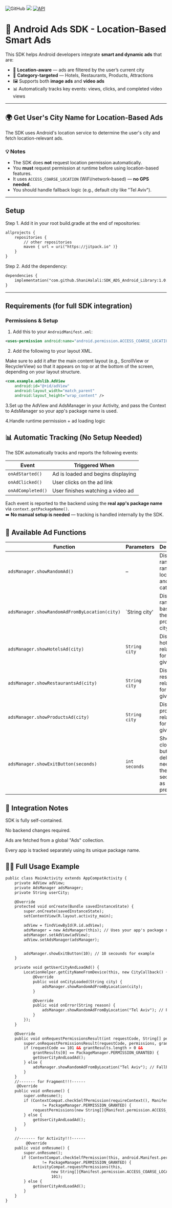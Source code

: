 ![GitHub](https://img.shields.io/github/license/ShaniHalali/SDK_ADS_Android_Library)
[![](https://jitpack.io/v/ShaniHalali/SDK_ADS_Android_Library.svg)](https://jitpack.io/#ShaniHalali/SDK_ADS_Android_Library)
[![API](https://img.shields.io/badge/API-26%2B-green.svg?style=flat)]()

# 📱 Android Ads SDK - Location-Based Smart Ads

This SDK helps Android developers integrate **smart and dynamic ads** that are:

- 📍 **Location-aware** — ads are filtered by the user’s current city
- 🎯 **Category-targeted** — Hotels, Restaurants, Products, Attractions
- 🖼️ Supports both **image ads** and **video ads**
- 📊 Automatically tracks key events: views, clicks, and completed video views

---

## 🌍 Get User's City Name for Location-Based Ads

The SDK uses Android's location service to determine the user's city and fetch location-relevant ads.

### 💡 Notes
- The SDK does **not** request location permission automatically.
- You **must** request permission at runtime before using location-based features.
- It uses `ACCESS_COARSE_LOCATION` (WiFi/network-based) — **no GPS needed**.
- You should handle fallback logic (e.g., default city like "Tel Aviv").

---
## Setup
Step 1. Add it in your root build.gradle at the end of repositories:
```xml
allprojects {
    repositories {
        // other repositories
        maven { url = uri("https://jitpack.io" )}
    }
}
```
Step 2. Add the dependency:
```xml
dependencies {
    implementation("com.github.ShaniHalali:SDK_ADS_Android_Library:1.0.0") // Include the AdsLib library from GitHub
}
```
---
## Requirements (for full SDK integration)

### Permissions & Setup
1. Add this to your `AndroidManifest.xml`:
```xml
<uses-permission android:name="android.permission.ACCESS_COARSE_LOCATION" />
```
2. Add the following to your layout XML.

Make sure to add it after the main content layout (e.g., ScrollView or RecyclerView) so that it appears on top or at the bottom of the screen, depending on your layout structure.
```xml
<com.example.adslib.AdView
    android:id="@+id/adView"
    android:layout_width="match_parent"
    android:layout_height="wrap_content" />
```

3.Set up the AdView and AdsManager in your Activity, and pass the Context to AdsManager so your app's package name is used.

4.Handle runtime permission + ad loading logic


## 📊 Automatic Tracking (No Setup Needed)

The SDK automatically tracks and reports the following events:

| Event              | Triggered When                                 |
|-------------------|-------------------------------------------------|
| `onAdStarted()`   | Ad is loaded and begins displaying              |
| `onAdClicked()`   | User clicks on the ad link                      |
| `onAdCompleted()` | User finishes watching a video ad               |

Each event is reported to the backend using the **real app's package name** via `context.getPackageName()`.  
➡️ **No manual setup is needed** — tracking is handled internally by the SDK.

## 🧰 Available Ad Functions

| Function                                | Parameters         | Description                                         |
|-----------------------------------------|--------------------|-----------------------------------------------------|
| `adsManager.showRandomAd()`             | –                  | Displays a random ad randomaliy location and category |
| `adsManager.showRandomAdFromByLocation(city)` | `String city'       | Displays a random ad based on the provided city     |
| `adsManager.showHotelsAd(city)`         | `String city`       | Displays a hotel related ad for the given city      |
| `adsManager.showRestaurantsAd(city)`    | `String city`       | Displays a restaurant-related ad for the given city |
| `adsManager.showProductsAd(city)`       | `String city`       | Displays a product-related ad for the given city    |
| `adsManager.showExitButton(seconds)`    | `int seconds`       | Shows a close button after delay - you neet to set the secounds as you prefer         |



## 🧩 Integration Notes
SDK is fully self-contained.

No backend changes required.

Ads are fetched from a global "Ads" collection.

Every app is tracked separately using its unique package name.

## 🧑‍💻 Full Usage Example
```xml
public class MainActivity extends AppCompatActivity {
    private AdView adView;
    private AdsManager adsManager;
    private String userCity;

    @Override
    protected void onCreate(Bundle savedInstanceState) {
        super.onCreate(savedInstanceState);
        setContentView(R.layout.activity_main);

        adView = findViewById(R.id.adView);
        adsManager = new AdsManager(this); // Uses your app's package name automatically, this-for Activity /getContext()-for fragment
        adsManager.setAdView(adView);
        adView.setAdsManager(adsManager);


        adsManager.showExitButton(10); // 10 secounds for example
    }

    private void getUserCityAndLoadAd() {
        LocationHelper.getCityNameFromDevice(this, new CityCallback() {
            @Override
            public void onCityLoaded(String city) {
                adsManager.showRandomAdFromByLocation(city);
            }

            @Override
            public void onError(String reason) {
                adsManager.showRandomAdFromByLocation("Tel Aviv"); // Fallback
            }
        });
    }

    @Override
    public void onRequestPermissionsResult(int requestCode, String[] permissions, int[] grantResults) {
        super.onRequestPermissionsResult(requestCode, permissions, grantResults);
        if (requestCode == 101 && grantResults.length > 0 &&
            grantResults[0] == PackageManager.PERMISSION_GRANTED) {
            getUserCityAndLoadAd();
        } else {
            adsManager.showRandomAdFromByLocation("Tel Aviv"); // Fallback
        }
    }
    //------- for Fragment!!!------
     @Override
    public void onResume() {
        super.onResume();
        if (ContextCompat.checkSelfPermission(requireContext(), Manifest.permission.ACCESS_COARSE_LOCATION)
                != PackageManager.PERMISSION_GRANTED) {
            requestPermissions(new String[]{Manifest.permission.ACCESS_COARSE_LOCATION}, 101);
        } else {
            getUserCityAndLoadAd();
        }
    }

    //------- for Activity!!!------
         @Override
    public void onResume() {
        super.onResume();
       if (ContextCompat.checkSelfPermission(this, android.Manifest.permission.ACCESS_COARSE_LOCATION)
                != PackageManager.PERMISSION_GRANTED) {
            ActivityCompat.requestPermissions(this,
                    new String[]{Manifest.permission.ACCESS_COARSE_LOCATION},
                    101);
        } else {
            getUserCityAndLoadAd();
        }
    }
}
```




